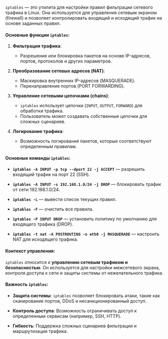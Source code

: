
`iptables` — это утилита для настройки правил фильтрации сетевого трафика в Linux. Она используется для управления сетевым экраном (firewall) и позволяет контролировать входящий и исходящий трафик на основе заданных правил.

#### Основные функции `iptables`:

1. **Фильтрация трафика**:
    - Разрешение или блокировка пакетов на основе IP-адресов, портов, протоколов и других параметров.

2. **Преобразование сетевых адресов (NAT)**:
    - Маскировка внутренних IP-адресов (MASQUERADE).
    - Перенаправление портов (PORT FORWARDING).

3. **Управление сетевыми цепочками (chains)**:
    - `iptables` использует цепочки (`INPUT`, `OUTPUT`, `FORWARD`) для обработки трафика.
    - Пользователь может создавать собственные цепочки для сложных сценариев.

4. **Логирование трафика**:
    - Возможность логирования пакетов, которые соответствуют определенным правилам.

#### Основные команды `iptables`:

- **`iptables -A INPUT -p tcp --dport 22 -j ACCEPT`** — разрешить входящий трафик на порт 22 (SSH).
    
- **`iptables -A INPUT -s 192.168.1.0/24 -j DROP`** — блокировать трафик от сети 192.168.1.0/24.
    
- **`iptables -L`** — вывести список текущих правил.
    
- **`iptables -F`** — очистить все правила.
    
- **`iptables -P INPUT DROP`** — установить политику по умолчанию для входящего трафика (DROP).
    
- **`iptables -t nat -A POSTROUTING -o eth0 -j MASQUERADE`** — настроить NAT для исходящего трафика.
    

#### Контекст управления:

`iptables` относится к **управлению сетевым трафиком и безопасностью**. Он используется для настройки межсетевого экрана, контроля доступа к сети и защиты системы от нежелательного трафика.

#### Важность `iptables`:

- **Защита системы**: `iptables` позволяет блокировать атаки, такие как сканирование портов, DDoS и несанкционированный доступ.
    
- **Контроль доступа**: Возможность ограничивать доступ к определенным сервисам (например, SSH, HTTP).
    
- **Гибкость**: Поддержка сложных сценариев фильтрации и маршрутизации трафика.